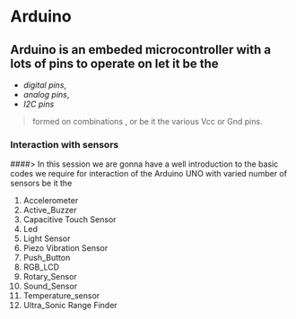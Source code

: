 # Arduino

## Arduino is an **embeded microcontroller**  with a lots of pins to operate on let it be the
 
 -  *digital pins*, 
 - *analog pins*,
 - *I2C pins*
> formed on combinations , or be it the various Vcc or Gnd pins.

### Interaction with sensors

####> In this session we are gonna have a well introduction to the basic codes we require for 
interaction of the Arduino UNO with varied number of sensors be it the
1.  Accelerometer
2.  Active_Buzzer
2.  Capacitive Touch Sensor
1.  Led
6.  Light Sensor 
10. Piezo Vibration Sensor
3.  Push_Button
5.  RGB_LCD
9.  Rotary_Sensor
4.  Sound_Sensor
8.  Temperature_sensor
11. Ultra_Sonic Range Finder
